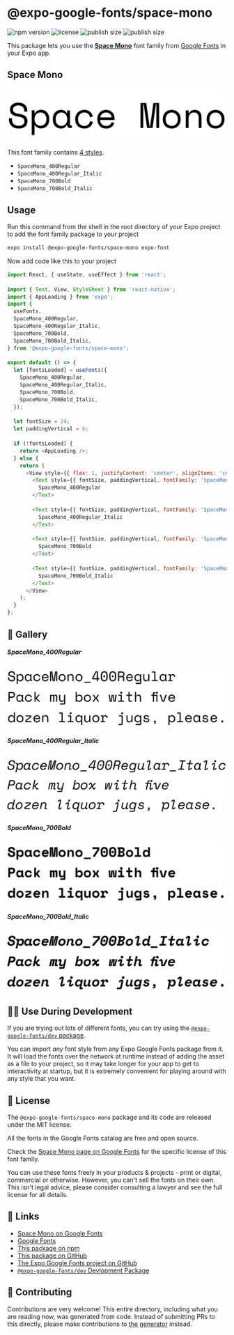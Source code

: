 # @expo-google-fonts/space-mono

![npm version](https://flat.badgen.net/npm/v/@expo-google-fonts/space-mono)
![license](https://flat.badgen.net/github/license/expo/google-fonts)
![publish size](https://flat.badgen.net/packagephobia/install/@expo-google-fonts/space-mono)
![publish size](https://flat.badgen.net/packagephobia/publish/@expo-google-fonts/space-mono)

This package lets you use the [**Space Mono**](https://fonts.google.com/specimen/Space+Mono) font family from [Google Fonts](https://fonts.google.com/) in your Expo app.

## Space Mono

![Space Mono](./font-family.png)

This font family contains [4 styles](#-gallery).

- `SpaceMono_400Regular`
- `SpaceMono_400Regular_Italic`
- `SpaceMono_700Bold`
- `SpaceMono_700Bold_Italic`

## Usage

Run this command from the shell in the root directory of your Expo project to add the font family package to your project
```sh
expo install @expo-google-fonts/space-mono expo-font
```

Now add code like this to your project
```js
import React, { useState, useEffect } from 'react';

import { Text, View, StyleSheet } from 'react-native';
import { AppLoading } from 'expo';
import {
  useFonts,
  SpaceMono_400Regular,
  SpaceMono_400Regular_Italic,
  SpaceMono_700Bold,
  SpaceMono_700Bold_Italic,
} from '@expo-google-fonts/space-mono';

export default () => {
  let [fontsLoaded] = useFonts({
    SpaceMono_400Regular,
    SpaceMono_400Regular_Italic,
    SpaceMono_700Bold,
    SpaceMono_700Bold_Italic,
  });

  let fontSize = 24;
  let paddingVertical = 6;

  if (!fontsLoaded) {
    return <AppLoading />;
  } else {
    return (
      <View style={{ flex: 1, justifyContent: 'center', alignItems: 'center' }}>
        <Text style={{ fontSize, paddingVertical, fontFamily: 'SpaceMono_400Regular' }}>
          SpaceMono_400Regular
        </Text>

        <Text style={{ fontSize, paddingVertical, fontFamily: 'SpaceMono_400Regular_Italic' }}>
          SpaceMono_400Regular_Italic
        </Text>

        <Text style={{ fontSize, paddingVertical, fontFamily: 'SpaceMono_700Bold' }}>
          SpaceMono_700Bold
        </Text>

        <Text style={{ fontSize, paddingVertical, fontFamily: 'SpaceMono_700Bold_Italic' }}>
          SpaceMono_700Bold_Italic
        </Text>
      </View>
    );
  }
};

```

## 🔡 Gallery

##### SpaceMono_400Regular
![SpaceMono_400Regular](./SpaceMono_400Regular.ttf.png)

##### SpaceMono_400Regular_Italic
![SpaceMono_400Regular_Italic](./SpaceMono_400Regular_Italic.ttf.png)

##### SpaceMono_700Bold
![SpaceMono_700Bold](./SpaceMono_700Bold.ttf.png)

##### SpaceMono_700Bold_Italic
![SpaceMono_700Bold_Italic](./SpaceMono_700Bold_Italic.ttf.png)


## 👩‍💻 Use During Development

If you are trying out lots of different fonts, you can try using the [`@expo-google-fonts/dev` package](https://github.com/expo/google-fonts/tree/master/font-packages/dev#readme).

You can import *any* font style from any Expo Google Fonts package from it. It will load the fonts
over the network at runtime instead of adding the asset as a file to your project, so it may take longer
for your app to get to interactivity at startup, but it is extremely convenient
for playing around with any style that you want.

## 📖 License

The `@expo-google-fonts/space-mono` package and its code are released under the MIT license.

All the fonts in the Google Fonts catalog are free and open source.

Check the [Space Mono page on Google Fonts](https://fonts.google.com/specimen/Space+Mono) for the specific license of this font family.

You can use these fonts freely in your products & projects - print or digital, commercial or otherwise. However, you can't sell the fonts on their own. This isn't legal advice, please consider consulting a lawyer and see the full license for all details.

## 🔗 Links

- [Space Mono on Google Fonts](https://fonts.google.com/specimen/Space+Mono)
- [Google Fonts](https://fonts.google.com/)
- [This package on npm](https://www.npmjs.com/package/@expo-google-fonts/space-mono)
- [This package on GitHub](https://github.com/expo/google-fonts/tree/master/font-packages/space-mono)
- [The Expo Google Fonts project on GitHub](https://github.com/expo/google-fonts)
- [`@expo-google-fonts/dev` Devlopment Package](https://github.com/expo/google-fonts/tree/master/font-packages/dev)

## 🤝 Contributing

Contributions are very welcome! This entire directory, including what you are reading now, was generated from code. Instead of submitting PRs to this directly, please make contributions to [the generator](https://github.com/expo/google-fonts/tree/master/packages/generator) instead.
